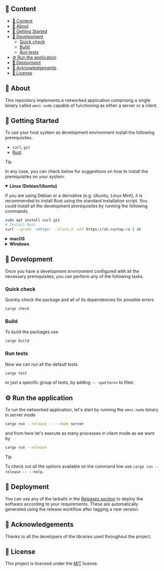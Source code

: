 ## 🔎 Content

- [🔎 Content](#-content)
- [🤔 About ](#-about-)
- [🏁 Getting Started ](#-getting-started-)
- [🔧 Development ](#-development-)
  - [Quick check ](#quick-check-)
  - [Build ](#build-)
  - [Run tests ](#run-tests-)
- [⚙️ Run the application ](#️-run-the-application-)
- [🚀 Deployment ](#-deployment-)
- [🎉 Acknowledgements ](#-acknowledgements-)
- [📝 License ](#-license-)

## 🤔 About <a name = "about"></a>

This repository implements a networked application comprising a single binary called `omni-node`
capable of functioning as either a server or a client.

## 🏁 Getting Started <a name = "getting-started"></a>

To use your host system as development environment install the following prerequisites.

- `curl`, `git`
- [Rust](https://www.rust-lang.org/tools/install)

> [!TIP]
> In any case, you can check below for suggestions on how to install the prerequisites on your system.

<details open>
<summary><b>Linux (Debian/Ubuntu)</b></summary>

If you are using Debian or a derivative (e.g. Ubuntu, Linux Mint), it is recommended to install Rust
using the standard installation script. You could install all the development prerequisites by running
the following commands.
```sh
sudo apt install curl git
# Install Rust
curl --proto '=https' --tlsv1.2 -sSf https://sh.rustup.rs | sh
```
</details>

<details close>
<summary><b>macOS</b></summary>

If you are using macOS you could install all the development prerequisites using [Homebrew](https://brew.sh)
by running the following commands.
```sh
brew install curl git
# Install Rust
curl --proto '=https' --tlsv1.2 -sSf https://sh.rustup.rs | sh
```
</details>

<details close>
<summary><b>Windows</b></summary>

If you are using Windows, you could install all the development prerequisites using the
[`winget`](https://docs.microsoft.com/en-us/windows/package-manager/winget/#production-recommended)
CLI tool by running the following commands.
```sh
winget install --id Git.Git
winget install --id Rustlang.Rust.MSVC
```
</details>

## 🔧 Development <a name = "development"></a>

Once you have a development environment configured with all the necessary prerequisites, you can
perform any of the following tasks.

### Quick check <a name = "quick-check"></a>

Quickly check the package and all of its dependencies for possible errors
```sh
cargo check
```

### Build <a name = "build"></a>

To build the packages use
```sh
cargo build
```

### Run tests <a name = "run-tests"></a>

Now we can run all the default tests
```sh
cargo test
```
or just a specific group of tests, by adding `-- <pattern>` to filter.

## ⚙️ Run the application <a name = "-run-the-application"></a>

To run the networked application, let's start by running the `omni-node` binary in server mode
```sh
cargo run --release -- --mode server
```
and from here let's execute as many processes in client mode as we want by
```sh
cargo run --release
```

> [!TIP]
> To check out all the options available on the command line use `cargo run --release -- --help`.

## 🚀 Deployment <a name = "deployment"></a>

You can use any of the tarballs in the [Releases section](https://github.com/denis2glez/p2p-handshake/releases)
to deploy the software according to your requirements. These are automatically generated using the
release workflow after tagging a new version.

## 🎉 Acknowledgements <a name = "acknowledgement"></a>

Thanks to all the developers of the libraries used throughout the project.

## 📝 License <a name = "license"></a>

This project is licensed under the [MIT](LICENSE) license.
